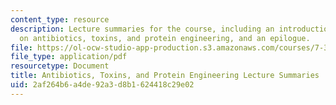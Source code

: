 ```yaml
---
content_type: resource
description: Lecture summaries for the course, including an introduction, information
  on antibiotics, toxins, and protein engineering, and an epilogue.
file: https://ol-ocw-studio-app-production.s3.amazonaws.com/courses/7-344-antibiotics-toxins-and-protein-engineering-spring-2007/2af264b6a4de92a3d8b1624418c29e02_7344_lecture_sum.pdf
file_type: application/pdf
resourcetype: Document
title: Antibiotics, Toxins, and Protein Engineering Lecture Summaries
uid: 2af264b6-a4de-92a3-d8b1-624418c29e02
---
```

